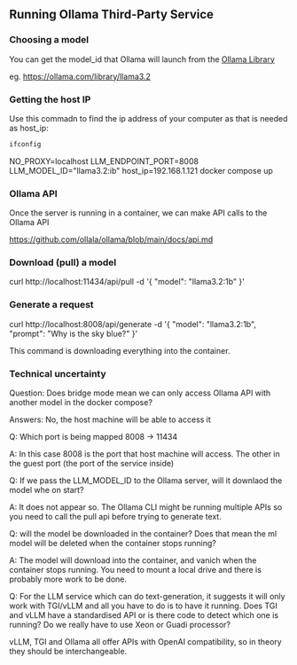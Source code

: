 ## Running Ollama Third-Party Service

### Choosing a model

You can get the model_id that Ollama will launch from the [Ollama Library](https://ollama.com/library)

eg. https://ollama.com/library/llama3.2


### Getting the host IP

Use this commadn to find the ip address of your computer as that is needed as host_ip:

```sh
ifconfig
```


NO_PROXY=localhost LLM_ENDPOINT_PORT=8008 LLM_MODEL_ID="llama3.2:ib"
host_ip=192.168.1.121 docker compose up


### Ollama API

Once the server is running in a container, we can make API calls to the Ollama API

https://github.com/ollala/ollama/blob/main/docs/api.md

### Download (pull) a model

curl http://localhost:11434/api/pull -d '{
    "model": "llama3.2:1b"
}'

### Generate a request

curl http://localhost:8008/api/generate -d '{
    "model": "llama3.2:1b",
    "prompt": "Why is the sky blue?"
}'

This command is downloading everything into the container.


### Technical uncertainty

Question: Does bridge mode mean we can only access Ollama API with another model in the docker compose?

Answers: No, the host machine will be able to access it

Q: Which port is being mapped 8008 -> 11434

A: In this case 8008 is the port that host machine will access. The other in the guest port (the port of the service inside)

Q: If we pass the LLM_MODEL_ID to the Ollama server, will it downlaod the model whe on start?

A: It does not appear so. The Ollama CLI might be running multiple APIs so you need to call the pull api before trying to 
generate text. 

Q: will the model be downloaded in the container? Does that mean the ml model will be deleted when the container stops running?

A: The model will download into the container, and vanich when the container stops running. You need to mount a local drive
and there is probably more work to be done. 

Q: For the LLM service which can do text-generation, it suggests it will only work with TGI/vLLM and all you have to do is 
to have it running. Does TGI and vLLM have a standardised API or is there code to detect which one is running? Do we 
really have to use Xeon or Guadi processor?

vLLM, TGI and Ollama all offer APIs with OpenAI compatibility, so in theory they should be interchangeable. 